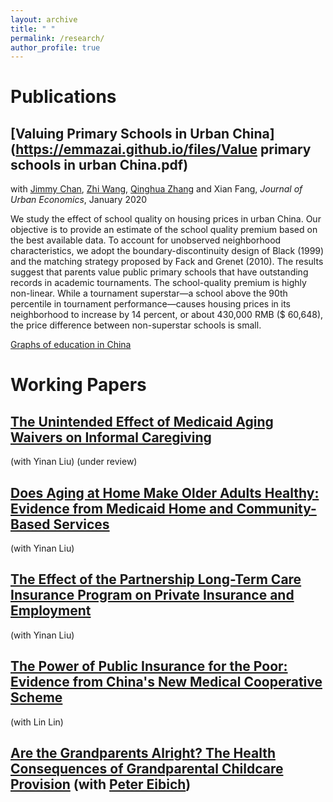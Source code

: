 ```yaml
---
layout: archive
title: " "
permalink: /research/
author_profile: true
---
```


Publications
======
## [Valuing Primary Schools in Urban China](https://emmazai.github.io/files/Value primary schools in urban China.pdf)

with [Jimmy Chan](https://jimmyhingchan.weebly.com/), [Zhi Wang](https://zhiwang2013brownecon.weebly.com/), [Qinghua Zhang](https://en.gsm.pku.edu.cn/conjsxq.jsp?urltype=tree.TreeTempUrl&wbtreeid=1099&user_id=zhangq) and Xian Fang, _Journal of Urban Economics_, January 2020

We study the effect of school quality on housing prices in urban China. Our objective is to provide an estimate of the school quality premium based on the best available data. To account for unobserved neighborhood characteristics, we adopt the boundary-discontinuity design of Black (1999) and the matching strategy proposed by Fack and Grenet (2010). The results suggest that parents value public primary schools that have outstanding records in academic tournaments. The school-quality premium is highly non-linear. While a tournament superstar—a school above the 90th percentile in tournament performance—causes housing prices in its neighborhood to increase by 14 percent, or about 430,000 RMB ($ 60,648), the price difference between non-superstar schools is small.

[Graphs of education in China](https://emmazai.github.io/files/EducationinChina.pdf)


Working Papers
======
## [The Unintended Effect of Medicaid Aging Waivers on Informal Caregiving](https://emmazai.github.io/files/jmp_draft.pdf)

(with Yinan Liu) (under review)

## [Does Aging at Home Make Older Adults Healthy: Evidence from Medicaid Home and Community-Based Services](https://emmazai.github.io/files/hcbs_health.pdf) 

(with Yinan Liu) 

## [The Effect of the Partnership Long-Term Care Insurance Program on Private Insurance and Employment](https://emmazai.github.io/files/pltc_employment.pdf) 

(with Yinan Liu) 

## [The Power of Public Insurance for the Poor: Evidence from China's New Medical Cooperative Scheme](https://emmazai.github.io/files/ncms_track.pdf) 

(with Lin Lin) 
## [Are the Grandparents Alright? The Health Consequences of Grandparental Childcare Provision](https://emmazai.github.io/files/The_Effect_of_Grandparenting_on_Health.pdf) (with [Peter Eibich](https://sites.google.com/site/eibichpe/home))



